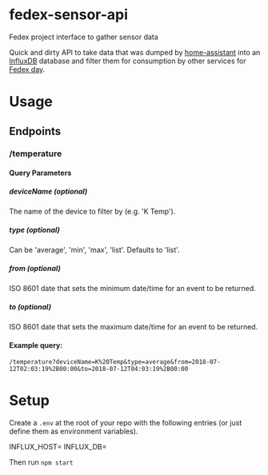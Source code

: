 # fedex-sensor-api
Fedex project interface to gather sensor data

Quick and dirty API to take data that was dumped by [home-assistant](https://www.home-assistant.io/) into an [InfluxDB](https://github.com/influxdata/influxdb) database and filter them for consumption by other services for [Fedex day](https://www.scrum.org/resources/fedex-day-lighting-corporate-passion).

# Usage

## Endpoints

### /temperature

#### Query Parameters

##### deviceName (optional)
The name of the device to filter by (e.g. 'K Temp').
##### type (optional)
Can be 'average', 'min', 'max', 'list'. Defaults to 'list'.
##### from (optional)
ISO 8601 date that sets the minimum date/time for an event to be returned.
##### to  (optional)
ISO 8601 date that sets the maximum date/time for an event to be returned.

#### Example query:

`/temperature?deviceName=K%20Temp&type=average&from=2018-07-12T02:03:19%2B00:00&to=2018-07-12T04:03:19%2B00:00`

# Setup

Create a `.env` at the root of your repo with the following entries (or just define them as environment variables).

INFLUX_HOST=<hostname of influx DB>
INFLUX_DB=<database name in influx DB>

Then run `npm start`
